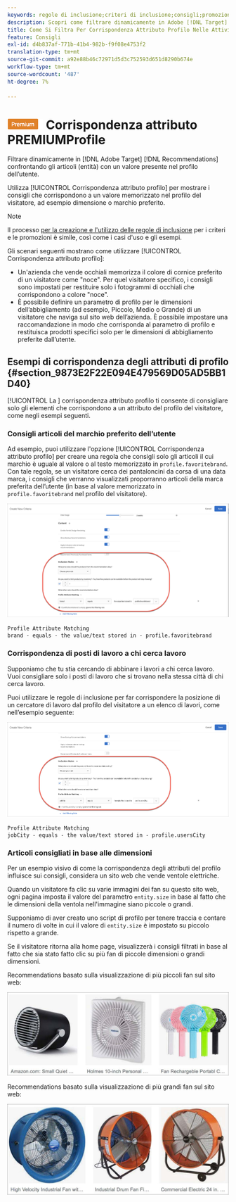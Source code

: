 ```yaml
---
keywords: regole di inclusione;criteri di inclusione;consigli;promozione;promozioni;filtro dinamico;dinamico;corrispondenza attributo profilo
description: Scopri come filtrare dinamicamente in Adobe [!DNL Target] Recommendations confrontando gli articoli (entità) con un valore presente nel profilo dell’utente.
title: Come Si Filtra Per Corrispondenza Attributo Profilo Nelle Attività Recommendations?
feature: Consigli
exl-id: d4b837af-771b-41b4-982b-f9f08e4753f2
translation-type: tm+mt
source-git-commit: a92e88b46c72971d5d3c752593d651d8290b674e
workflow-type: tm+mt
source-wordcount: '487'
ht-degree: 7%

---
```


# ![](/help/assets/premium.png) Corrispondenza attributo PREMIUMProfile

Filtrare dinamicamente in [!DNL Adobe Target] [!DNL Recommendations] confrontando gli articoli (entità) con un valore presente nel profilo dell’utente.

Utilizza [!UICONTROL Corrispondenza attributo profilo] per mostrare i consigli che corrispondono a un valore memorizzato nel profilo del visitatore, ad esempio dimensione o marchio preferito.

>[!NOTE]
>
>Il processo [per la creazione e l&#39;utilizzo delle regole di inclusione](/help/c-recommendations/c-algorithms/use-dynamic-and-static-inclusion-rules.md) per i criteri e le promozioni è simile, così come i casi d&#39;uso e gli esempi.

Gli scenari seguenti mostrano come utilizzare [!UICONTROL Corrispondenza attributo profilo]:

* Un&#39;azienda che vende occhiali memorizza il colore di cornice preferito di un visitatore come &quot;noce&quot;. Per quel visitatore specifico, i consigli sono impostati per restituire solo i fotogrammi di occhiali che corrispondono a colore &quot;noce&quot;.
* È possibile definire un parametro di profilo per le dimensioni dell’abbigliamento (ad esempio, Piccolo, Medio o Grande) di un visitatore che naviga sul sito web dell’azienda. È possibile impostare una raccomandazione in modo che corrisponda al parametro di profilo e restituisca prodotti specifici solo per le dimensioni di abbigliamento preferite dall’utente.

## Esempi di corrispondenza degli attributi di profilo {#section_9873E2F22E094E479569D05AD5BB1D40}

[!UICONTROL La ] corrispondenza attributo profilo ti consente di consigliare solo gli elementi che corrispondono a un attributo del profilo del visitatore, come negli esempi seguenti.

### Consigli articoli del marchio preferito dell’utente

Ad esempio, puoi utilizzare l&#39;opzione [!UICONTROL Corrispondenza attributo profilo] per creare una regola che consigli solo gli articoli il cui marchio è uguale al valore o al testo memorizzato in `profile.favoritebrand`. Con tale regola, se un visitatore cerca dei pantaloncini da corsa di una data marca, i consigli che verranno visualizzati proporranno articoli della marca preferita dell’utente (in base al valore memorizzato in `profile.favoritebrand` nel profilo del visitatore).

![Marchio preferito](/help/c-recommendations/c-algorithms/assets/favorite-brand.png)

```
Profile Attribute Matching
brand - equals - the value/text stored in - profile.favoritebrand
```

### Corrispondenza di posti di lavoro a chi cerca lavoro

Supponiamo che tu stia cercando di abbinare i lavori a chi cerca lavoro. Vuoi consigliare solo i posti di lavoro che si trovano nella stessa città di chi cerca lavoro.

Puoi utilizzare le regole di inclusione per far corrispondere la posizione di un cercatore di lavoro dal profilo del visitatore a un elenco di lavori, come nell’esempio seguente:

![Città dell&#39;utente](/help/c-recommendations/c-algorithms/assets/city.png)

```
Profile Attribute Matching
jobCity - equals - the value/text stored in - profile.usersCity
```

### Articoli consigliati in base alle dimensioni

Per un esempio visivo di come la corrispondenza degli attributi del profilo influisce sui consigli, considera un sito web che vende ventole elettriche.

Quando un visitatore fa clic su varie immagini dei fan su questo sito web, ogni pagina imposta il valore del parametro `entity.size` in base al fatto che le dimensioni della ventola nell&#39;immagine siano piccole o grandi.

Supponiamo di aver creato uno script di profilo per tenere traccia e contare il numero di volte in cui il valore di `entity.size` è impostato su piccolo rispetto a grande.

Se il visitatore ritorna alla home page, visualizzerà i consigli filtrati in base al fatto che sia stato fatto clic su più fan di piccole dimensioni o grandi dimensioni.

Recommendations basato sulla visualizzazione di più piccoli fan sul sito web:

![consigli per piccoli appassionati](/help/c-recommendations/c-algorithms/assets/small-fans.png)

Recommendations basato sulla visualizzazione di più grandi fan sul sito web:

![consigli per gli appassionati di grandi dimensioni](/help/c-recommendations/c-algorithms/assets/large-fans.png)
